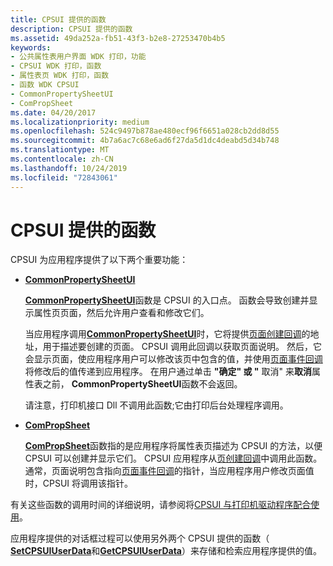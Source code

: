 ```yaml
---
title: CPSUI 提供的函数
description: CPSUI 提供的函数
ms.assetid: 49da252a-fb51-43f3-b2e8-27253470b4b5
keywords:
- 公共属性表用户界面 WDK 打印，功能
- CPSUI WDK 打印，函数
- 属性表页 WDK 打印，函数
- 函数 WDK CPSUI
- CommonPropertySheetUI
- ComPropSheet
ms.date: 04/20/2017
ms.localizationpriority: medium
ms.openlocfilehash: 524c9497b878ae480ecf96f6651a028cb2dd8d55
ms.sourcegitcommit: 4b7a6ac7c68e6ad6f27da5d1dc4deabd5d34b748
ms.translationtype: MT
ms.contentlocale: zh-CN
ms.lasthandoff: 10/24/2019
ms.locfileid: "72843061"
---
```

# <a name="cpsui-supplied-functions"></a>CPSUI 提供的函数





CPSUI 为应用程序提供了以下两个重要功能：

-   [**CommonPropertySheetUI**](https://docs.microsoft.com/windows-hardware/drivers/ddi/compstui/nf-compstui-commonpropertysheetuia)

    [**CommonPropertySheetUI**](https://docs.microsoft.com/windows-hardware/drivers/ddi/compstui/nf-compstui-commonpropertysheetuia)函数是 CPSUI 的入口点。 函数会导致创建并显示属性页页面，然后允许用户查看和修改它们。

    当应用程序调用[**CommonPropertySheetUI**](https://docs.microsoft.com/windows-hardware/drivers/ddi/compstui/nf-compstui-commonpropertysheetuia)时，它将提供[页面创建回调](page-creation-callbacks.md)的地址，用于描述要创建的页面。 CPSUI 调用此回调以获取页面说明。 然后，它会显示页面，使应用程序用户可以修改该页中包含的值，并使用[页面事件回调](page-event-callbacks.md)将修改后的值传递到应用程序。 在用户通过单击 **"确定" 或 "** 取消" 来**取消**属性表之前， **CommonPropertySheetUI**函数不会返回。

    请注意，打印机接口 Dll 不调用此函数;它由打印后台处理程序调用。

-   [**ComPropSheet**](https://docs.microsoft.com/windows-hardware/drivers/ddi/compstui/nc-compstui-pfncompropsheet)

    [**ComPropSheet**](https://docs.microsoft.com/windows-hardware/drivers/ddi/compstui/nc-compstui-pfncompropsheet)函数指的是应用程序将属性表页描述为 CPSUI 的方法，以便 CPSUI 可以创建并显示它们。 CPSUI 应用程序从[页创建回调](page-creation-callbacks.md)中调用此函数。 通常，页面说明包含指向[页面事件回调](page-event-callbacks.md)的指针，当应用程序用户修改页面值时，CPSUI 将调用该指针。

有关这些函数的调用时间的详细说明，请参阅将[CPSUI 与打印机驱动程序配合使用](using-cpsui-with-printer-drivers.md)。

应用程序提供的对话框过程可以使用另外两个 CPSUI 提供的函数（ [**SetCPSUIUserData**](https://docs.microsoft.com/windows-hardware/drivers/ddi/compstui/nf-compstui-setcpsuiuserdata)和[**GetCPSUIUserData**](https://docs.microsoft.com/windows-hardware/drivers/ddi/compstui/nf-compstui-getcpsuiuserdata)）来存储和检索应用程序提供的值。

 

 




